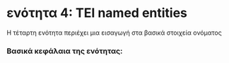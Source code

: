<h1>ενότητα 4: TEI named entities </h1>

Η τέταρτη ενότητα περιέχει μια εισαγωγή στα βασικά στοιχεία ονόματος </lb>

 <h3>Βασικά κεφάλαια της ενότητας:</h3>
<ul>
